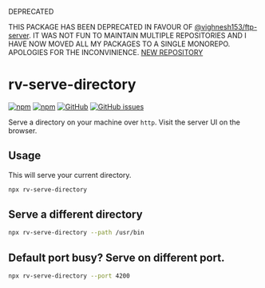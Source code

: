 DEPRECATED 

THIS PACKAGE HAS BEEN DEPRECATED IN FAVOUR OF [@vighnesh153/ftp-server](https://www.npmjs.com/package/@vighnesh153/ftp-server). IT WAS NOT FUN TO MAINTAIN MULTIPLE REPOSITORIES AND I HAVE NOW MOVED ALL MY PACKAGES TO A SINGLE MONOREPO. APOLOGIES FOR THE INCONVINIENCE. [NEW REPOSITORY](https://github.com/vighnesh153/vighnesh153-turbo)

# rv-serve-directory

[![npm](https://img.shields.io/npm/v/rv-serve-directory)](https://www.npmjs.com/package/rv-serve-directory)
[![npm](https://img.shields.io/npm/dt/rv-serve-directory)](https://img.shields.io/npm/dt/rv-serve-directory)
[![GitHub](https://img.shields.io/github/license/vighnesh153/serve-directory)](https://github.com/vighnesh153/serve-directory/blob/master/LICENSE)
[![GitHub issues](https://img.shields.io/github/issues/vighnesh153/serve-directory)](https://github.com/vighnesh153/serve-directory/issues)


Serve a directory on your machine over `http`. Visit the server UI on the
browser.

## Usage

This will serve your current directory.

```sh
npx rv-serve-directory
```

## Serve a different directory

```sh
npx rv-serve-directory --path /usr/bin
```

## Default port busy? Serve on different port.

```sh
npx rv-serve-directory --port 4200
```
